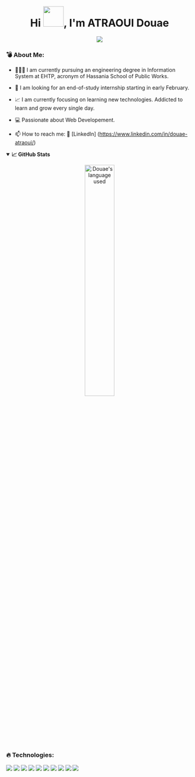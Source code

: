 <h1 align="center">Hi <img src="https://github.com/mitul3737/mitul3737/blob/main/Wave.gif" height="55px" width="55px">, I'm ATRAOUI Douae</h1>
                                            
<!--   <a href="https://github.com/DenverCoder1/readme-typing-svg"> -->
<p align="center"><img src="https://readme-typing-svg.herokuapp.com?color=E22FE4&width=380&height=45&lines=Nice+To+Meet+You+...;Welcome+To+My+GitHub+Profile...&center=true"></a>
</p>

<h3><b>💣 About Me: </b></h3>

  - 👩🏻‍💻 I am currently pursuing an engineering degree in Information System at EHTP, acronym of Hassania School of Public Works.
  
  - 🔎 I am looking for an end-of-study internship starting in early February.
  
  - 📈 I am currently focusing on learning new technologies. Addicted to learn and grow every single day.
  
  - 💻 Passionate about Web Developement.
  
  - 📫 How to reach me: 
                🏢 [LinkedIn] (https://www.linkedin.com/in/douae-atraoui/)
           

<details open="">
  <summary><b>📈 GitHub Stats</b></summary>
  <p align="center">
    <a href="https://github.com/DouaeAtraoui/DouaeAtraoui"><img alt="Douae's language used" src="https://github-readme-stats.vercel.app/api/top-langs/?username=DouaeAtraoui&layout=compact&langs_count=8&theme=gruvbox" width=40%/></a>
</details>

<h3><b>🔥 Technologies: </b></h3>
<img src="https://img.shields.io/badge/react-%2320232a.svg?style=for-the-badge&logo=react&logoColor=%2361DAFB"/>
<img src="https://img.shields.io/badge/java-%23ED8B00.svg?style=for-the-badge&logo=java&logoColor=white"/>
<img src="https://img.shields.io/badge/spring-%236DB33F.svg?style=for-the-badge&logo=spring&logoColor=white"/>
<img src="https://img.shields.io/badge/angular-%23DD0031.svg?style=for-the-badge&logo=angular&logoColor=white" />
<img src="https://img.shields.io/badge/Ionic-%233880FF.svg?style=for-the-badge&logo=Ionic&logoColor=white"/>
<img src="https://img.shields.io/badge/node.js-6DA55F?style=for-the-badge&logo=node.js&logoColor=white"/>
<img src="https://img.shields.io/badge/express.js-%23404d59.svg?style=for-the-badge&logo=express&logoColor=%2361DAFB"/>
<img src="https://img.shields.io/badge/html5-%23E34F26.svg?style=for-the-badge&logo=html5&logoColor=white"/>
<img src="https://img.shields.io/badge/typescript-%23007ACC.svg?style=for-the-badge&logo=typescript&logoColor=white"/>
<img src="https://img.shields.io/badge/javascript-%23323330.svg?style=for-the-badge&logo=javascript&logoColor=%23F7DF1E"/>
